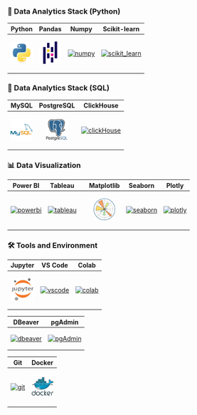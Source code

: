 ### 🚀 Data Analytics Stack (Python)

|   Python   |  Pandas  |  Numpy  | Scikit-learn |
|------------|----------|---------|--------------|
| <p align="center"><a href="https://www.python.org" target="_blank" rel="noreferrer"> <img src="https://raw.githubusercontent.com/devicons/devicon/master/icons/python/python-original.svg" alt="python" title="Python" width="50" height="50"/> </a></p> | <p align="center"><a href="https://pandas.pydata.org/" target="_blank" rel="noreferrer"> <img src="https://raw.githubusercontent.com/devicons/devicon/2ae2a900d2f041da66e950e4d48052658d850630/icons/pandas/pandas-original.svg" alt="pandas" title="Pandas" width="50" height="50"/> </a></p> | <p align="center"><a href="https://numpy.org/" target="_blank" rel="noreferrer"> <img src="https://cdn.jsdelivr.net/gh/devicons/devicon@latest/icons/numpy/numpy-original.svg" alt="numpy" title="NumPy" width="50" height="50"/> </a></p>  | <p align="center"><a href="https://scikit-learn.org/" target="_blank" rel="noreferrer"> <img src="https://upload.wikimedia.org/wikipedia/commons/0/05/Scikit_learn_logo_small.svg" alt="scikit_learn" title="Scikit-learn" width="50" height="50"/> </a></p> |

### 🚀 Data Analytics Stack (SQL)

| MySQL | PostgreSQL | ClickHouse |
|-------|------------|------------|
| <p align="center"><a href="https://www.mysql.com/" target="_blank" rel="noreferrer"> <img src="https://raw.githubusercontent.com/devicons/devicon/master/icons/mysql/mysql-original-wordmark.svg" alt="mysql" title="SQL" width="50" height="50"/> </a></p> | <p align="center"><a href="https://www.postgresql.org" target="_blank" rel="noreferrer"> <img src="https://raw.githubusercontent.com/devicons/devicon/master/icons/postgresql/postgresql-original-wordmark.svg" alt="postgresql" title="PostgreSQL" width="50" height="50"/> </a></p> | <p align="center"><a href="https://clickhouse.com/" target="_blank" rel="noreferrer"> <img src="https://upload.wikimedia.org/wikipedia/commons/0/0e/Clickhouse.png" alt="clickHouse" title="ClickHouse" width="50" height="50"/> </a></p> |

### 📊 Data Visualization 
| Power BI | Tableau | | Matplotlib |  Seaborn | Plotly  |
|----------|---------|-|------------|----------|---------|
| <p align="center"><a href="https://powerbi.microsoft.com/" target="_blank" rel="noreferrer"> <img src="https://www.vectorlogo.zone/logos/microsoft_powerbi/microsoft_powerbi-icon.svg" alt="powerbi" title="Power BI" width="50" height="50"/> </a></p> | <p align="center"><a href="https://www.tableau.com/" target="_blank" rel="noreferrer"> <img src="https://cdn.worldvectorlogo.com/logos/tableau-software.svg" alt="tableau" title="Tableau" width="50" height="50"/> </a></p> | | <p align="center"><a href="https://matplotlib.org/" target="_blank" rel="noreferrer"> <img src="https://raw.githubusercontent.com/devicons/devicon/master/icons/matplotlib/matplotlib-original.svg" alt="matplotlib" title="Matplotlib" width="50" height="50"/> </a></p> | <p align="center"><a href="https://seaborn.pydata.org/" target="_blank" rel="noreferrer"> <img src="https://seaborn.pydata.org/_images/logo-mark-lightbg.svg" alt="seaborn" title="Seaborn" width="50" height="50"/> </a></p> | <p align="center"><a href="https://plotly.com/python/plotly-express/" target="_blank" rel="noreferrer"> <img src="https://avatars.githubusercontent.com/u/5997976?s=200&v=4" alt="plotly" title="Plotly" width="50" height="50"/> </a></p> |

### 🛠️ Tools and Environment
|   Jupyter  | VS Code | Colab |
|------------|---------|-------|
| <p align="center"><a href="https://jupyter.org/" target="_blank" rel="noreferrer"> <img src="https://raw.githubusercontent.com/devicons/devicon/master/icons/jupyter/jupyter-original-wordmark.svg" alt="jupyter" title="Jupyter" width="50" height="50"/> </a></p> |<p align="center"><a href="https://code.visualstudio.com/" target="_blank" rel="noreferrer"> <img src="https://cdn.jsdelivr.net/gh/devicons/devicon@latest/icons/vscode/vscode-original.svg" alt="vscode" title="VS Code" width="50" height="50"/> </a></p> | <p align="center"><a href="https://colab.research.google.com/" target="_blank" rel="noreferrer"> <img src="https://upload.wikimedia.org/wikipedia/commons/d/d0/Google_Colaboratory_SVG_Logo.svg" alt="colab" title="Google Colab" width="50" height="50"/> </a></p> | 

| DBeaver | pgAdmin |
|---------|---------|
| <p align="center"><a href="https://dbeaver.io/" target="_blank" rel="noreferrer"> <img src="https://raw.githubusercontent.com/dbeaver/dbeaver/devel/product/community/icons/dbeaver.png" alt="dbeaver" title="DBeaver" width="50" height="50"/> </a></p> | <p align="center"><a href="https://www.pgadmin.org/" target="_blank" rel="noreferrer"> <img src="https://upload.wikimedia.org/wikipedia/commons/2/29/Postgresql_elephant.svg" alt="pgAdmin" title="pgAdmin" width="50" height="50"/> </a></p> | 

| Git | Docker | 
|-----|--------|
| <p align="center"><a href="https://git-scm.com/" target="_blank" rel="noreferrer"> <img src="https://www.vectorlogo.zone/logos/git-scm/git-scm-icon.svg" alt="git" title="Git" width="50" height="50"/> </a></p> | <p align="center"><a href="https://www.docker.com/" target="_blank" rel="noreferrer"> <img src="https://raw.githubusercontent.com/devicons/devicon/master/icons/docker/docker-original-wordmark.svg" alt="docker" title="Docker" width="50" height="50"/> </a></p> |
